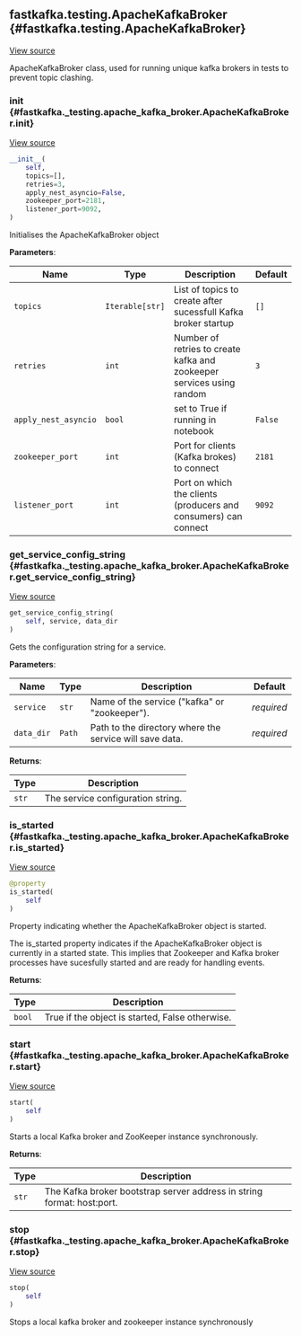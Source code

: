 ## fastkafka.testing.ApacheKafkaBroker {#fastkafka.testing.ApacheKafkaBroker}

<a href="https://github.com/airtai/fastkafka/blob/0.8.0/fastkafka/_testing/apache_kafka_broker.py#L168-L305" class="link-to-source" target="_blank">View source</a>


ApacheKafkaBroker class, used for running unique kafka brokers in tests to prevent topic clashing.

### __init__ {#fastkafka._testing.apache_kafka_broker.ApacheKafkaBroker.init}

<a href="https://github.com/airtai/fastkafka/blob/0.8.0/fastkafka/_testing/apache_kafka_broker.py#L173-L209" class="link-to-source" target="_blank">View source</a>

```py
__init__(
    self,
    topics=[],
    retries=3,
    apply_nest_asyncio=False,
    zookeeper_port=2181,
    listener_port=9092,
)
```

Initialises the ApacheKafkaBroker object

**Parameters**:

|  Name | Type | Description | Default |
|---|---|---|---|
| `topics` | `Iterable[str]` | List of topics to create after sucessfull Kafka broker startup | `[]` |
| `retries` | `int` | Number of retries to create kafka and zookeeper services using random | `3` |
| `apply_nest_asyncio` | `bool` | set to True if running in notebook | `False` |
| `zookeeper_port` | `int` | Port for clients (Kafka brokes) to connect | `2181` |
| `listener_port` | `int` | Port on which the clients (producers and consumers) can connect | `9092` |

### get_service_config_string {#fastkafka._testing.apache_kafka_broker.ApacheKafkaBroker.get_service_config_string}

<a href="https://github.com/airtai/fastkafka/blob/0.8.0/fastkafka/_testing/apache_kafka_broker.py#L459-L475" class="link-to-source" target="_blank">View source</a>

```py
get_service_config_string(
    self, service, data_dir
)
```

Gets the configuration string for a service.

**Parameters**:

|  Name | Type | Description | Default |
|---|---|---|---|
| `service` | `str` | Name of the service ("kafka" or "zookeeper"). | *required* |
| `data_dir` | `Path` | Path to the directory where the service will save data. | *required* |

**Returns**:

|  Type | Description |
|---|---|
| `str` | The service configuration string. |

### is_started {#fastkafka._testing.apache_kafka_broker.ApacheKafkaBroker.is_started}

<a href="https://github.com/airtai/fastkafka/blob/0.8.0/fastkafka/_testing/apache_kafka_broker.py#L212-L222" class="link-to-source" target="_blank">View source</a>

```py
@property
is_started(
    self
)
```

Property indicating whether the ApacheKafkaBroker object is started.

The is_started property indicates if the ApacheKafkaBroker object is currently
in a started state. This implies that Zookeeper and Kafka broker processes have
sucesfully started and are ready for handling events.

**Returns**:

|  Type | Description |
|---|---|
| `bool` | True if the object is started, False otherwise. |

### start {#fastkafka._testing.apache_kafka_broker.ApacheKafkaBroker.start}

<a href="https://github.com/airtai/fastkafka/blob/0.8.0/fastkafka/_testing/apache_kafka_broker.py#L624-L664" class="link-to-source" target="_blank">View source</a>

```py
start(
    self
)
```

Starts a local Kafka broker and ZooKeeper instance synchronously.

**Returns**:

|  Type | Description |
|---|---|
| `str` | The Kafka broker bootstrap server address in string format: host:port. |

### stop {#fastkafka._testing.apache_kafka_broker.ApacheKafkaBroker.stop}

<a href="https://github.com/airtai/fastkafka/blob/0.8.0/fastkafka/_testing/apache_kafka_broker.py#L668-L680" class="link-to-source" target="_blank">View source</a>

```py
stop(
    self
)
```

Stops a local kafka broker and zookeeper instance synchronously

